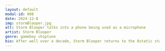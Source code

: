 ```yaml
---
layout: default
modal-id: 008
date: 2024-12-8
img: stormBlooper.jpg
alt: Storm Blooper talks into a phone being used as a microphone
artist: Storm Blooper
genre: gameboy chiptune
bio: After well over a decade, Storm Blooper returns to the 8static stage at PhilaMOCA this December. Harnessing nothing more than a few Gameboys, Storm Blooper (aka Chris De Pew), slaps down hard grooves while generating addicting melodies that everyone can sing along to. Throughout the years, they've had the honor of performing at numerous events including Magfest, TooManyGames, Pulsewave, Philly Nerd Nite, and more! Their music has also been featured in hit web shows such as the Youtube Original Series “Retro Tech”, “Continue?”, and Cinevore's “Nerd vs. Geek”. Join them for what is bound to be an energetic celebration of love for the community, event, and venue that changed their life for the better. Let’s fuckin party, y’all (づ◕ ▽◕)づ*:･ﾟ✧
---
```

